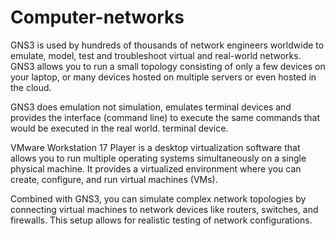# Computer-networks

GNS3 is used by hundreds of thousands of network engineers worldwide to
emulate, model, test and troubleshoot virtual and real-world
networks. GNS3 allows you to run a small topology consisting of only a few
devices on your laptop, or many devices hosted on multiple
servers or even hosted in the cloud.

GNS3 does emulation not simulation, emulates terminal devices and provides the interface
(command line) to execute the same commands that would be executed in the real world.
terminal device.

VMware Workstation 17 Player is a desktop virtualization software that allows you to run 
multiple operating systems simultaneously on a single physical machine. It provides a 
virtualized environment where you can create, configure, and run virtual machines (VMs).

Combined with GNS3, you can simulate complex network topologies by connecting virtual 
machines to network devices like routers, switches, and firewalls. This setup allows for 
realistic testing of network configurations.
